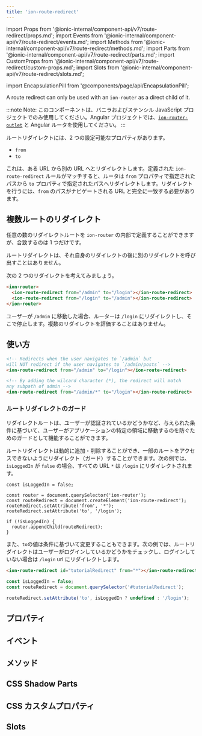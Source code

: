 ```yaml
---
title: 'ion-route-redirect'
---
```


import Props from '@ionic-internal/component-api/v7/route-redirect/props.md';
import Events from '@ionic-internal/component-api/v7/route-redirect/events.md';
import Methods from '@ionic-internal/component-api/v7/route-redirect/methods.md';
import Parts from '@ionic-internal/component-api/v7/route-redirect/parts.md';
import CustomProps from '@ionic-internal/component-api/v7/route-redirect/custom-props.md';
import Slots from '@ionic-internal/component-api/v7/route-redirect/slots.md';

<head>
  <title>ion-route-redirect Plugin: Redirect 'from' a URL 'to' Another URL</title>
  <meta
    name="description"
    content="ion-route-redirectは、ion-routerの直接の子として使用され、URLから他のURLへのリダイレクトを行います。ルートリダイレクトプラグインについては、こちらをご覧ください。"
  />
</head>

import EncapsulationPill from '@components/page/api/EncapsulationPill';

A route redirect can only be used with an `ion-router` as a direct child of it.

:::note
Note: このコンポーネントは、バニラおよびステンシル JavaScript プロジェクトでのみ使用してください。Angular プロジェクトでは、[`ion-router-outlet`](router-outlet.md) と Angular ルータを使用してください。
:::

ルートリダイレクトには、2 つの設定可能なプロパティがあります。

- `from`
- `to`

これは、ある URL から別の URL へとリダイレクトします。定義された `ion-route-redirect` ルールがマッチすると、ルータは `from` プロパティで指定されたパスから `to` プロパティで指定されたパスへリダイレクトします。リダイレクトを行うには、`from` のパスがナビゲートされる URL と完全に一致する必要があります。

## 複数ルートのリダイレクト

任意の数のリダイレクトルートを `ion-router` の内部で定義することができますが、合致するのは 1 つだけです。

ルートリダイレクトは、それ自身のリダイレクトの後に別のリダイレクトを呼び出すことはありません。

次の 2 つのリダイレクトを考えてみましょう。

```html
<ion-router>
  <ion-route-redirect from="/admin" to="/login"></ion-route-redirect>
  <ion-route-redirect from="/login" to="/admin"></ion-route-redirect>
</ion-router>
```

ユーザーが `/admin` に移動した場合、ルーターは `/login` にリダイレクトし、そこで停止します。複数のリダイレクトを評価することはありません。

## 使い方

```html
<!-- Redirects when the user navigates to `/admin` but
will NOT redirect if the user navigates to `/admin/posts` -->
<ion-route-redirect from="/admin" to="/login"></ion-route-redirect>

<!-- By adding the wilcard character (*), the redirect will match
any subpath of admin -->
<ion-route-redirect from="/admin/*" to="/login"></ion-route-redirect>
```

### ルートリダイレクトのガード

リダイレクトルートは、ユーザーが認証されているかどうかなど、与えられた条件に基づいて、ユーザーがアプリケーションの特定の領域に移動するのを防ぐためのガードとして機能することができます。

ルートリダイレクトは動的に追加・削除することができ、一部のルートをアクセスできないようにリダイレクト（ガード）することができます。次の例では、 `isLoggedIn` が `false` の場合、すべての URL `*` は `/login` にリダイレクトされます。

```tsx
const isLoggedIn = false;

const router = document.querySelector('ion-router');
const routeRedirect = document.createElement('ion-route-redirect');
routeRedirect.setAttribute('from', '*');
routeRedirect.setAttribute('to', '/login');

if (!isLoggedIn) {
  router.appendChild(routeRedirect);
}
```

また、`to`の値は条件に基づいて変更することもできます。次の例では、ルートリダイレクトはユーザーがログインしているかどうかをチェックし、ログインしていない場合は `/login` url にリダイレクトします。

```html
<ion-route-redirect id="tutorialRedirect" from="*"></ion-route-redirect>
```

```javascript
const isLoggedIn = false;
const routeRedirect = document.querySelector('#tutorialRedirect');

routeRedirect.setAttribute('to', isLoggedIn ? undefined : '/login');
```

## プロパティ

<Props />

## イベント

<Events />

## メソッド

<Methods />

## CSS Shadow Parts

<Parts />

## CSS カスタムプロパティ

<CustomProps />

## Slots

<Slots />
